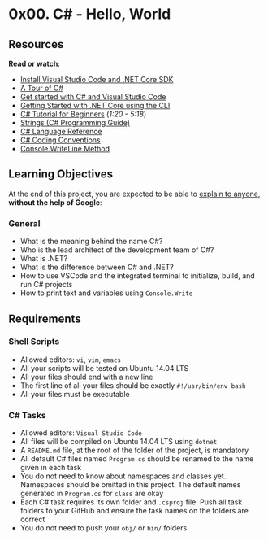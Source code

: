 # 0x00. C# - Hello, World

<div class="panel panel-default" id="project-description">
  <div class="panel-body">
    <h2>Resources</h2>

<p><strong>Read or watch</strong>:</p>

<ul>
<li><a href="/rltoken/tWsXKwIHV0JWDAyuLOvRGA" title="Install Visual Studio Code and .NET Core SDK" target="_blank">Install Visual Studio Code and .NET Core SDK</a> </li>
<li><a href="/rltoken/NSgKyocGaD2xLmmdzBQPOQ" title="A Tour of C#" target="_blank">A Tour of C#</a> </li>
<li><a href="/rltoken/W6UUBCzw2dLx1RjRmN2YIA" title="Get started with C# and Visual Studio Code" target="_blank">Get started with C# and Visual Studio Code</a> </li>
<li><a href="/rltoken/W6UUBCzw2dLx1RjRmN2YIA" title="Getting Started with .NET Core using the CLI" target="_blank">Getting Started with .NET Core using the CLI</a> </li>
<li><a href="/rltoken/lOzBhjrf1YJVhd8bM2Wwww" title="C# Tutorial for Beginners" target="_blank">C# Tutorial for Beginners</a> (<em>1:20 - 5:18</em>)</li>
<li><a href="/rltoken/TnVzkbEaRphzwEll2hCAfQ" title="Strings (C# Programming Guide)" target="_blank">Strings (C# Programming Guide)</a> </li>
<li><a href="/rltoken/_2XJYNVrTcQiSL2TTPrI3Q" title="C# Language Reference" target="_blank">C# Language Reference</a> </li>
<li><a href="/rltoken/zV2f0FzpGEaPXFCJTHP2Pg" title="C# Coding Conventions" target="_blank">C# Coding Conventions</a> </li>
<li><a href="/rltoken/DdhRK19PzxyiWvobE0pb8g" title="Console.WriteLine Method" target="_blank">Console.WriteLine Method</a> </li>
</ul>

<h2>Learning Objectives</h2>

<p>At the end of this project, you are expected to be able to <a href="/rltoken/LiLmGHniekB_QtJMcQxYbg" title="explain to anyone" target="_blank">explain to anyone</a>, <strong>without the help of Google</strong>:</p>

<h3>General</h3>

<ul>
<li>What is the meaning behind the name C#?</li>
<li>Who is the lead architect of the development team of C#?</li>
<li>What is .NET?</li>
<li>What is the difference between C# and .NET?</li>
<li>How to use VSCode and the integrated terminal to initialize, build, and run C# projects</li>
<li>How to print text and variables using <code>Console.Write</code></li>
</ul>

<h2>Requirements</h2>

<h3>Shell Scripts</h3>

<ul>
<li>Allowed editors: <code>vi</code>, <code>vim</code>, <code>emacs</code></li>
<li>All your scripts will be tested on Ubuntu 14.04 LTS</li>
<li>All your files should end with a new line</li>
<li>The first line of all your files should be exactly <code>#!/usr/bin/env bash</code></li>
<li>All your files must be executable</li>
</ul>

<h3>C# Tasks</h3>

<ul>
<li>Allowed editors: <code>Visual Studio Code</code></li>
<li>All files will be compiled on Ubuntu 14.04 LTS using <code>dotnet</code></li>
<li>A <code>README.md</code> file, at the root of the folder of the project, is mandatory</li>
<li>All default C# files named <code>Program.cs</code> should be renamed to the name given in each task</li>
<li>You do not need to know about namespaces and classes yet. Namespaces should be omitted in this project. The default names generated in <code>Program.cs</code> for <code>class</code> are okay</li>
<li>Each C# task requires its own folder and <code>.csproj</code> file. Push all task folders to your GitHub and ensure the task names on the folders are correct</li>
<li>You do not need to push your <code>obj/</code> or <code>bin/</code> folders</li>
</ul>

  </div>
</div>

